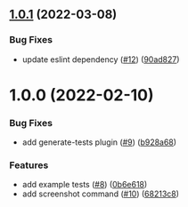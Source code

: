 ## [1.0.1](https://github.com/getndazn/kopytko-cli/compare/v1.0.0...v1.0.1) (2022-03-08)


### Bug Fixes

* update eslint dependency ([#12](https://github.com/getndazn/kopytko-cli/issues/12)) ([90ad827](https://github.com/getndazn/kopytko-cli/commit/90ad82754f75e4c0d3ff4a2b7df0e36e01cc4b99))

# 1.0.0 (2022-02-10)


### Bug Fixes

* add generate-tests plugin ([#9](https://github.com/getndazn/kopytko-cli/issues/9)) ([b928a68](https://github.com/getndazn/kopytko-cli/commit/b928a6867d9474e46725a5ae831a310bd13dd9dd))


### Features

* add example tests ([#8](https://github.com/getndazn/kopytko-cli/issues/8)) ([0b6e618](https://github.com/getndazn/kopytko-cli/commit/0b6e618798ddb697d41a5e4b804627e91e047bfd))
* add screenshot command ([#10](https://github.com/getndazn/kopytko-cli/issues/10)) ([68213c8](https://github.com/getndazn/kopytko-cli/commit/68213c8362d60eaec44943bd206fd3fadbdfbcfb))
